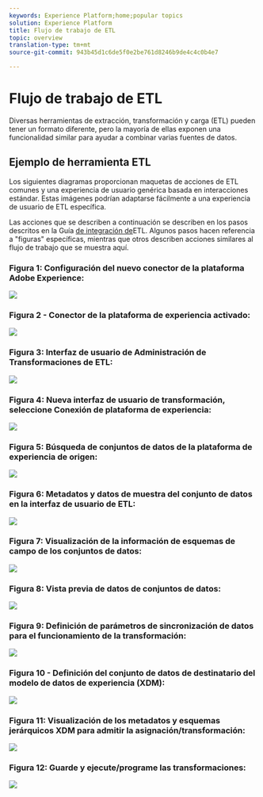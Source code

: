 ```yaml
---
keywords: Experience Platform;home;popular topics
solution: Experience Platform
title: Flujo de trabajo de ETL
topic: overview
translation-type: tm+mt
source-git-commit: 943b45d1c6de5f0e2be761d8246b9de4c4c0b4e7

---
```



# Flujo de trabajo de ETL

Diversas herramientas de extracción, transformación y carga (ETL) pueden tener un formato diferente, pero la mayoría de ellas exponen una funcionalidad similar para ayudar a combinar varias fuentes de datos.

## Ejemplo de herramienta ETL

Los siguientes diagramas proporcionan maquetas de acciones de ETL comunes y una experiencia de usuario genérica basada en interacciones estándar. Estas imágenes podrían adaptarse fácilmente a una experiencia de usuario de ETL específica.

Las acciones que se describen a continuación se describen en los pasos descritos en la Guía [de integración de](home.md)ETL. Algunos pasos hacen referencia a &quot;figuras&quot; específicas, mientras que otros describen acciones similares al flujo de trabajo que se muestra aquí.

### Figura 1: Configuración del nuevo conector de la plataforma Adobe Experience:

![](images/image2.png)

### Figura 2 - Conector de la plataforma de experiencia activado:

![](images/image3.png)

### Figura 3: Interfaz de usuario de Administración de Transformaciones de ETL:

![](images/image4.png)

### Figura 4: Nueva interfaz de usuario de transformación, seleccione Conexión de plataforma de experiencia:

![](images/image5.png)

### Figura 5: Búsqueda de conjuntos de datos de la plataforma de experiencia de origen:

![](images/image6.png)

### Figura 6: Metadatos y datos de muestra del conjunto de datos en la interfaz de usuario de ETL:

![](images/image7.png)

### Figura 7: Visualización de la información de esquemas de campo de los conjuntos de datos:

![](images/image8.png)

### Figura 8: Vista previa de datos de conjuntos de datos:

![](images/image9.png)

### Figura 9: Definición de parámetros de sincronización de datos para el funcionamiento de la transformación:

![](images/image10.png)

### Figura 10 - Definición del conjunto de datos de destinatario del modelo de datos de experiencia (XDM):

![](images/image11.png)

### Figura 11: Visualización de los metadatos y esquemas jerárquicos XDM para admitir la asignación/transformación:

![](images/image12.png)

### Figura 12: Guarde y ejecute/programe las transformaciones:

![](images/image13.png)